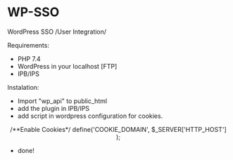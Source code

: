 # WP-SSO
WordPress SSO /User Integration/

Requirements:
- PHP 7.4
- WordPress in your localhost [FTP]
- IPB/IPS

Instalation:
- Import "wp_api" to public_html
- add the plugin in IPB/IPS
- add script in wordpress configuration for cookies.

<center>
/**Enable Cookies*/
define('COOKIE_DOMAIN', $_SERVER['HTTP_HOST'] );
</center>

- done!
